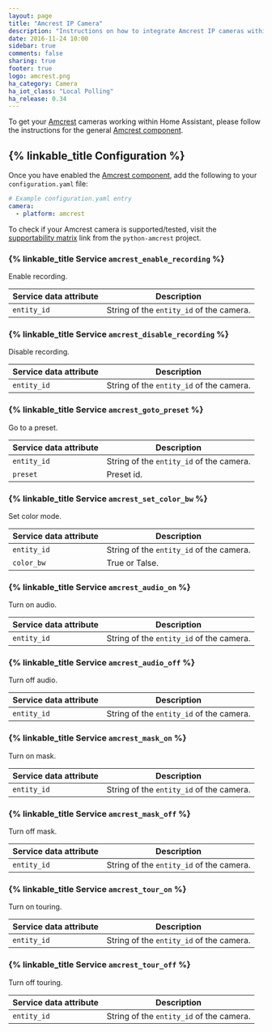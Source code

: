 ```yaml
---
layout: page
title: "Amcrest IP Camera"
description: "Instructions on how to integrate Amcrest IP cameras within Home Assistant."
date: 2016-11-24 10:00
sidebar: true
comments: false
sharing: true
footer: true
logo: amcrest.png
ha_category: Camera
ha_iot_class: "Local Polling"
ha_release: 0.34
---
```


To get your [Amcrest](https://amcrest.com/) cameras working within Home Assistant, please follow the instructions for the general [Amcrest component](/components/amcrest).

## {% linkable_title Configuration %}

Once you have enabled the [Amcrest component](/components/amcrest), add the following to your `configuration.yaml` file:

```yaml
# Example configuration.yaml entry
camera:
  - platform: amcrest
```

To check if your Amcrest camera is supported/tested, visit the [supportability matrix](https://github.com/tchellomello/python-amcrest#supportability-matrix) link from the `python-amcrest` project.

### {% linkable_title Service `amcrest_enable_recording` %}

Enable recording.

| Service data attribute | Description |
| -----------------------| ----------- |
| `entity_id` | String of the `entity_id` of the camera. |

### {% linkable_title Service `amcrest_disable_recording` %}

Disable recording.

| Service data attribute | Description |
| -----------------------| ----------- |
| `entity_id` | String of the `entity_id` of the camera. |

### {% linkable_title Service `amcrest_goto_preset` %}

Go to a preset.

| Service data attribute | Description |
| -----------------------| ----------- |
| `entity_id` | String of the `entity_id` of the camera. |
| `preset` | Preset id. |

### {% linkable_title Service `amcrest_set_color_bw` %}

Set color mode.

| Service data attribute | Description |
| -----------------------| ----------- |
| `entity_id` | String of the `entity_id` of the camera. |
| `color_bw` | True or Talse. |

### {% linkable_title Service `amcrest_audio_on` %}

Turn on audio.

| Service data attribute | Description |
| -----------------------| ----------- |
| `entity_id` | String of the `entity_id` of the camera. |

### {% linkable_title Service `amcrest_audio_off` %}

Turn off audio.

| Service data attribute | Description |
| -----------------------| ----------- |
| `entity_id` | String of the `entity_id` of the camera. |

### {% linkable_title Service `amcrest_mask_on` %}

Turn on mask.

| Service data attribute | Description |
| -----------------------| ----------- |
| `entity_id` | String of the `entity_id` of the camera. |

### {% linkable_title Service `amcrest_mask_off` %}

Turn off mask.

| Service data attribute | Description |
| -----------------------| ----------- |
| `entity_id` | String of the `entity_id` of the camera. |

### {% linkable_title Service `amcrest_tour_on` %}

Turn on touring.

| Service data attribute | Description |
| -----------------------| ----------- |
| `entity_id` | String of the `entity_id` of the camera. |

### {% linkable_title Service `amcrest_tour_off` %}

Turn off touring.

| Service data attribute | Description |
| -----------------------| ----------- |
| `entity_id` | String of the `entity_id` of the camera. |

